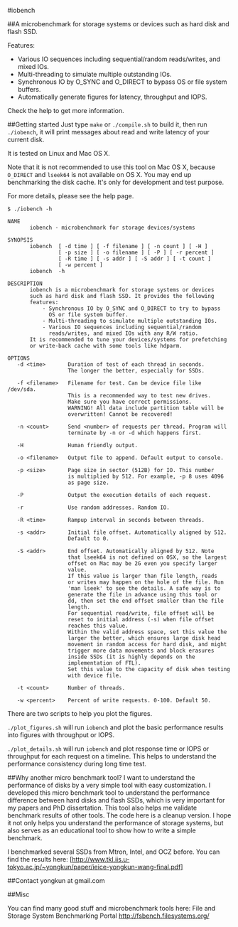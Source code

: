 #iobench

##A microbenchmark for storage systems or devices such as hard disk and flash SSD.

Features:

- Various IO sequences including sequential/random reads/writes, and mixed IOs.
- Multi-threading to simulate multiple outstanding IOs.
- Synchronous IO by O_SYNC and O_DIRECT to bypass OS or file system buffers.
- Automatically generate figures for latency, throughput and IOPS.

Check the help to get more information.

##Getting started
Just type 
`make` or `./compile.sh` to build it, then run `./iobench`, it will print messages about read and write latency of your current disk.

It is tested on Linux and Mac OS X.

Note that it is not recommended to use this tool on Mac OS X, because `O_DIRECT` and `lseek64` is not available on OS X. You may end up benchmarking the disk cache. It's only for development and test purpose.

For more details, please see the help page.

```
$ ./iobench -h

NAME
       iobench - microbenchmark for storage devices/systems

SYNOPSIS
       iobench  [ -d time ] [ -f filename ] [ -n count ] [ -H ]
                [ -p size ] [ -o filename ] [ -P ] [ -r percent ]
                [ -R time ] [ -s addr ] [ -S addr ] [ -t count ]
                [ -w percent ]
       iobench  -h

DESCRIPTION
       iobench is a microbenchmark for storage systems or devices
       such as hard disk and flash SSD. It provides the following
       features:
           - Synchronous IO by O_SYNC and O_DIRECT to try to bypass
             OS or file system buffer.
           - Multi-threading to simulate multiple outstanding IOs.
           - Various IO sequences including sequential/random
             reads/writes, and mixed IOs with any R/W ratio.
       It is recommended to tune your devices/systems for prefetching
       or write-back cache with some tools like hdparm.

OPTIONS
   -d <time>       Duration of test of each thread in seconds. 
                   The longer the better, especially for SSDs.

   -f <filename>   Filename for test. Can be device file like /dev/sda.
                   This is a recommended way to test new drives.
                   Make sure you have correct permissions.
                   WARNING! All data include partition table will be
                   overwritten! Cannot be recovered!

   -n <count>      Send <number> of requests per thread. Program will
                   terminate by -n or -d which happens first.

   -H              Human friendly output.

   -o <filename>   Output file to append. Default output to console.

   -p <size>       Page size in sector (512B) for IO. This number
                   is multiplied by 512. For example, -p 8 uses 4096
                   as page size.

   -P              Output the execution details of each request.

   -r              Use random addresses. Random IO.

   -R <time>       Rampup interval in seconds between threads.

   -s <addr>       Initial file offset. Automatically aligned by 512.
                   Default to 0.

   -S <addr>       End offset. Automatically aligned by 512. Note
                   that lseek64 is not defined on OSX, so the largest
                   offset on Mac may be 2G even you specify larger
                   value.
                   If this value is larger than file length, reads
                   or writes may happen on the hole of the file. Run
                   'man lseek' to see the details. A safe way is to 
                   generate the file in advance using this tool or
                   dd, then set the end offset smaller than the file
                   length.
                   For sequential read/write, file offset will be
                   reset to initial address (-s) when file offset
                   reaches this value.
                   Within the valid address space, set this value the
                   larger the better, which ensures large disk head
                   movement in random access for hard disk, and might
                   trigger more data movements and block erasures
                   inside SSDs (it is highly depends on the
                   implementation of FTL).
                   Set this value to the capacity of disk when testing
                   with device file.

   -t <count>      Number of threads.

   -w <percent>    Percent of write requests. 0-100. Default 50.

```

There are two scripts to help you plot the figures.

`./plot_figures.sh` will run `iobench` and plot the basic performance results into figures with throughput or IOPS.

`./plot_details.sh` will run `iobench` and plot response time or IOPS or throughput for each request on a timeline. This helps to understand the performance consistency during long time test.

##Why another micro benchmark tool?
I want to understand the performance of disks by a very simple tool with easy customization. I developed this micro benchmark tool to understand the performance difference between hard disks and flash SSDs, which is very important for my papers and PhD dissertation. This tool also helps me validate benchmark results of other tools. The code here is a cleanup version. I hope it not only helps you understand the performance of storage systems, but also serves as an educational tool to show how to write a simple benchmark.

I benchmarked several SSDs from Mtron, Intel, and OCZ before. You can find the results here: 
[http://www.tkl.iis.u-tokyo.ac.jp/~yongkun/paper/ieice-yongkun-wang-final.pdf]

##Contact
yongkun at gmail.com

##Misc

You can find many good stuff and microbenchmark tools here:
File and Storage System Benchmarking Portal http://fsbench.filesystems.org/
